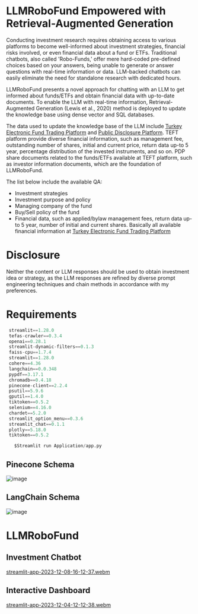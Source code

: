 # LLMRoboFund Empowered with Retrieval-Augmented Generation 

Conducting investment research requires obtaining access to various platforms to become well-informed about investment strategies, financial risks involved, or even financial data about a fund or ETFs. Traditional chatbots, also called 'Robo-Funds,' offer mere hard-coded pre-defined choices based on your answers, being unable to generate or answer questions with real-time information or data. LLM-backed chatbots can easily eliminate the need for standalone research with dedicated hours.

LLMRoboFund presents a novel approach for chatting with an LLM to get informed about funds/ETFs and obtain financial data with up-to-date documents. To enable the LLM with real-time information, Retrieval-Augmented Generation (Lewis et al., 2020) method is deployed to update the knowledge base using dense vector and SQL databases.

The data used to update the knowledge base of the LLM include [Turkey Electronic Fund Trading Platform](https://www.tefas.gov.tr/) and [Public Disclosure Platform](https://www.kap.org.tr/tr/YatirimFonlari/BYF). TEFT platform provide diverse financial information, such as management fee, outstanding number of shares, initial and current price, return data up-to 5 year, percentage distribution of the invested instruments, and so on. PDP share documents related to the funds/ETFs available at TEFT platform, such as investor information documents, which are the foundation of LLMRoboFund.  

The list below include the available QA: 

* Investment strategies
* Investment purpose and policy
* Managing company of the fund
* Buy/Sell policy of the fund
* Financial data, such as applied/bylaw management fees, return data up-to 5 year, number of initial and current shares. Basically all available financial information at [Turkey Electronic Fund Trading Platform](https://www.tefas.gov.tr/)



# Disclosure
Neither the content or LLM responses should be used to obtain investment idea or strategy, as the LLM responses are refined by diverse prompt engineering techniques and chain methods in accordance with my preferences.   




# Requirements

```Python
 streamlit==1.28.0
 tefas-crawler==0.3.4
 openai==0.28.1
 streamlit-dynamic-filters==0.1.3
 faiss-cpu==1.7.4
 streamlit==1.28.0
 cohere==4.36
 langchain==0.0.348
 pypdf==3.17.1
 chromadb==0.4.18
 pinecone-client==2.2.4
 psutil==5.9.6
 gputil==1.4.0
 tiktoken==0.5.2
 selenium==4.16.0
 chardet==5.2.0
 streamlit_option_menu==0.3.6
 streamlit_chat==0.1.1
 plotly==5.18.0
 tiktoken==0.5.2
```


```Python
   $Streamlit run Application/app.py
```


## Pinecone Schema
![image](https://github.com/dfavenfre/LLMRoboFund/assets/118773869/1f09a9dc-a9bc-4f05-a334-c4be57efbbbe)

 
## LangChain Schema
![image](https://github.com/dfavenfre/LLMRoboFund/assets/118773869/de739516-5ea9-48d5-911e-35d8dd9eb6cc)

# LLMRoboFund
## Investment Chatbot
[streamlit-app-2023-12-08-16-12-37.webm](https://github.com/dfavenfre/LLMRoboFund/assets/118773869/d7439c19-b018-4d8f-a8d2-1a73502efda2)

## Interactive Dashboard
 [streamlit-app-2023-12-04-12-12-38.webm](https://github.com/dfavenfre/LLMRoboFund/assets/118773869/0270edb3-9b4c-4347-a522-7e85bfe899a2)

